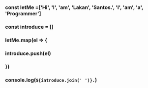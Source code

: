 ### const letMe =['Hi', 'I', 'am', 'Lakan', 'Santos.', 'I',  'am', 'a', 'Programmer']
### const introduce = []
### letMe.map(el => {
###     introduce.push(el)
### })
### console.log(`${introduce.join(' ')}.`)
